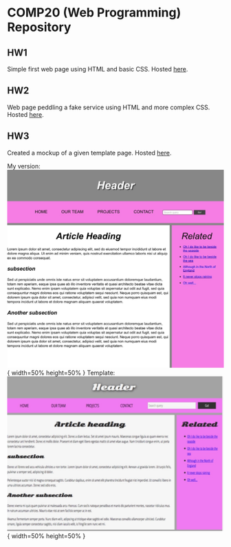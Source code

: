# COMP20 (Web Programming) Repository

## HW1
Simple first web page using HTML and basic CSS. Hosted [here](http://sevans09.github.io/web-programming/HW1).

## HW2
Web page peddling a fake service using HTML and more complex CSS. 
Hosted [here](http://sevans09.github.io/web-programming/HW2).

## HW3
Created a mockup of a given template page. 
Hosted [here](http://sevans09.github.io/web-programming/HW3a).

My version:
![]( IMG_3493.jpeg){ width=50% height=50% }
Template:
![]( IMG_3494.jpeg){ width=50% height=50% }
